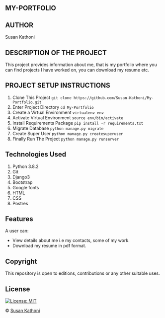 ## MY-PORTFOLIO

## AUTHOR
Susan Kathoni

## DESCRIPTION OF THE PROJECT
This project provides information about me, that is my portfolio where you can find projects I have worked on, you can download my resume etc.

## PROJECT SETUP INSTRUCTIONS
1. Clone This Project `git clone https://github.com/Susan-Kathoni/My-Portfolio.git`
2. Enter Project Directory `cd My-Portfolio`
3. Create a Virtual Environment `virtualenv env`
4. Activate Virtual Environment `source env/bin/activate`
5. Install Requirements Package `pip install -r requirements.txt`
6. Migrate Database `python manage.py migrate`
7. Create Super User `python manage.py createsuperuser`
8. Finally Run The Project `python manage.py runserver`

## Technologies Used
1. Python 3.8.2
2. Git
3. Django3
4. Bootstrap
5. Google fonts
6. HTML
7. CSS
8. Postres

## Features

A user can:
- View details about me i.e my contacts, some of my work.
- Download my resume in pdf format.

## Copyright 
This repository is open to editions, contributions or any other suitable uses.

## License

[![License: MIT](https://img.shields.io/badge/License-MIT-yellow.svg)](https://github.com/Susan-Kathoni/My-Portfolio/blob/master/LICENSE)


© [Susan Kathoni](https://github.com/Susan-Kathoni)

